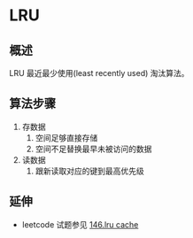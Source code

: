 # LRU



## 概述
LRU 最近最少使用(least recently used) 淘汰算法。


## 算法步骤
1. 存数据
   1. 空间足够直接存储
   2. 空间不足替换最早未被访问的数据
2. 读数据
   1. 跟新读取对应的键到最高优先级



## 延伸
* leetcode 试题参见 [146.lru cache](https://leetcode-cn.com/problems/lru-cache/)